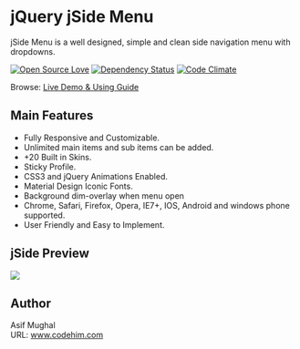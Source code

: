 # jQuery jSide Menu
jSide Menu is a well designed, simple and clean side navigation menu with dropdowns. 

[![Open Source Love](https://badges.frapsoft.com/os/mit/mit.svg?v=102)](https://github.com/ellerbrock/open-source-badge/)
[![Dependency Status](https://david-dm.org/boennemann/badges.svg)](https://david-dm.org/boennemann/badges)
[![Code Climate](https://codeclimate.com/github/boennemann/badges.svg)](https://codeclimate.com/github/boennemann/badges)

Browse: [Live Demo & Using Guide](https://codehimblog.github.io/jquery-jside-menu/)

## Main Features
* Fully Responsive and Customizable.
* Unlimited main items and sub items can be added.
* +20 Built in Skins.
* Sticky Profile.
* CSS3 and jQuery Animations Enabled.
* Material Design Iconic Fonts.
* Background dim-overlay when menu open
* Chrome, Safari, Firefox, Opera, IE7+, IOS, Android and windows phone supported.
* User Friendly and Easy to Implement.

## jSide Preview
<img src="https://4.bp.blogspot.com/-l1wNZBo2Cwk/W-rqoODkQAI/AAAAAAAABzE/UOoaq2Ipac8u5mDmsUk5I0wXzxaQgfPGACPcBGAYYCw/s1600/jside-menu-preview.jpg">

## Author
Asif Mughal <br />
URL: www.codehim.com
